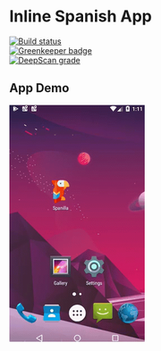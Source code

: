 # Inline Spanish App

[![Build status](https://build.appcenter.ms/v0.1/apps/3ed38f9f-34e4-425a-be70-ebc6220b2658/branches/master/badge)](https://appcenter.ms) \
[![Greenkeeper badge](https://badges.greenkeeper.io/siristechnology/spanilla-app.svg)](https://greenkeeper.io/) \
[![DeepScan grade](https://deepscan.io/api/teams/5348/projects/7493/branches/77078/badge/grade.svg)](https://deepscan.io/dashboard#view=project&tid=5348&pid=7493&bid=77078)

## App Demo

![App Demo](./docs/videos/spanilla-demo.gif)
